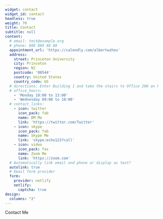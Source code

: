 ```yaml
---
widget: contact
widget_id: contact
headless: true
weight: 70
title: Contact
subtitle: null
content:
  # email: test@example.org
  # phone: 888 888 88 88
  appointment_url: 'https://calendly.com/albertwzhou'
  address:
    street: Princeton University
    city: Princeton
    region: NJ
    postcode: '08544'
    country: United States
    country_code: US
  # directions: Enter Building 1 and take the stairs to Office 200 on Floor 2
  # office_hours:
    - 'Monday 10:00 to 13:00'
    - 'Wednesday 09:00 to 10:00'
  # contact_links:
    - icon: twitter
      icon_pack: fab
      name: DM Me
      link: 'https://twitter.com/Twitter'
    - icon: skype
      icon_pack: fab
      name: Skype Me
      link: 'skype:echo123?call'
    - icon: video
      icon_pack: fas
      name: Zoom Me
      link: 'https://zoom.com'
  # Automatically link email and phone or display as text?
  autolink: true
  # Email form provider
  form:
    provider: netlify
    netlify:
      captcha: true
design:
  columns: "2"
---
```


Contact Me
